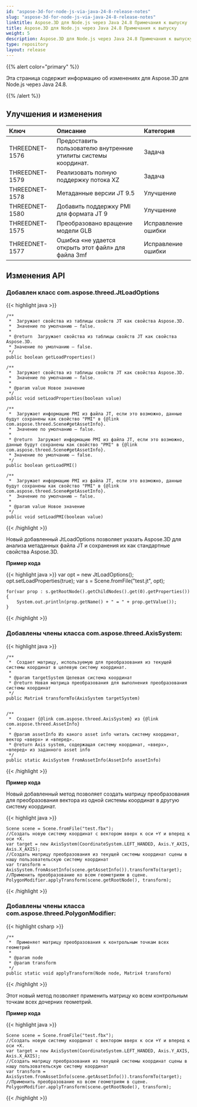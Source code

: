 ```yaml
---
id: "aspose-3d-for-node-js-via-java-24-8-release-notes"
slug: "aspose-3d-for-node-js-via-java-24-8-release-notes"
linktitle: Aspose.3D для Node.js через Java 24.8 Примечания к выпуску
title: Aspose.3D для Node.js через Java 24.8 Примечания к выпуску
weight: 5
description: Aspose.3D для Node.js через Java 24.8 Примечания к выпуску — последние обновления и исправления.
type: repository
layout: release
---
```


{{% alert color="primary" %}}

Эта страница содержит информацию об изменениях для Aspose.3D для Node.js через Java 24.8.

{{% /alert %}}
## **Улучшения и изменения**

|**Ключ**|**Описание**|**Категория**|
| :- | :- | :- |
| THREEDNET-1576 | Предоставить пользователю внутренние утилиты системы координат. | Задача |
| THREEDNET-1579 | Реализовать полную поддержку потока XZ | Задача |
| THREEDNET-1578 | Метаданные версии JT 9.5 | Улучшение |
| THREEDNET-1580 | Добавить поддержку PMI для формата JT 9 | Улучшение |
| THREEDNET-1575 | Преобразовано вращение модели GLB | Исправление ошибки |
| THREEDNET-1577 | Ошибка «не удается открыть этот файл» для файла 3mf | Исправление ошибки |

## Изменения API ##

### Добавлен класс **com.aspose.threed.JtLoadOptions**


{{< highlight java >}}

    /**
     *  Загружает свойства из таблицы свойств JT как свойства Aspose.3D.
     *  Значение по умолчанию — false.
     *
     * @return  Загружает свойства из таблицы свойств JT как свойства Aspose.3D. 
     * Значение по умолчанию — false.
     */
    public boolean getLoadProperties()
    
    /**
     *  Загружает свойства из таблицы свойств JT как свойства Aspose.3D.
     *  Значение по умолчанию — false.
     *
     * @param value Новое значение
     */
    public void setLoadProperties(boolean value)
    
    /**
     *  Загружает информацию PMI из файла JT, если это возможно, данные будут сохранены как свойство "PMI" в {@link com.aspose.threed.Scene#getAssetInfo}.
     *  Значение по умолчанию — false.
     *
     * @return  Загружает информацию PMI из файла JT, если это возможно, данные будут сохранены как свойство "PMI" в {@link com.aspose.threed.Scene#getAssetInfo}.
     * Значение по умолчанию — false.
     */
    public boolean getLoadPMI()
    
    /**
     *  Загружает информацию PMI из файла JT, если это возможно, данные будут сохранены как свойство "PMI" в {@link com.aspose.threed.Scene#getAssetInfo}.
     *  Значение по умолчанию — false.
     *
     * @param value Новое значение
     */
    public void setLoadPMI(boolean value)
        
{{< /highlight >}}

Новый добавленный JtLoadOptions позволяет указать Aspose.3D для анализа метаданных файла JT и сохранения их как стандартные свойства Aspose.3D.

**Пример кода**

{{< highlight java >}}
    var opt = new JtLoadOptions();
    opt.setLoadProperties(true);
    var s = Scene.fromFile("test.jt", opt);
    
    for(var prop : s.getRootNode().getChildNodes().get(0).getProperties())
    {
        System.out.println(prop.getName() + " = " + prop.getValue());
    }
{{< /highlight >}}


### Добавлены члены класса **com.aspose.threed.AxisSystem**:

{{< highlight java >}}

    /**
     *  Создает матрицу, используемую для преобразования из текущей системы координат в целевую систему координат.
     *
     * @param targetSystem Целевая система координат
     * @return Новая матрица преобразования для выполнения преобразования системы координат
     */
    public Matrix4 transformTo(AxisSystem targetSystem)


    /**
     *  Создает {@link com.aspose.threed.AxisSystem} из {@link com.aspose.threed.AssetInfo}
     *
     * @param assetInfo Из какого asset info читать систему координат, вектор «вверх» и «вперед».
     * @return Axis system, содержащая систему координат, «вверх», «вперед» из заданного asset info
     */
    public static AxisSystem fromAssetInfo(AssetInfo assetInfo)
{{< /highlight >}}

**Пример кода**

Новый добавленный метод позволяет создать матрицу преобразования для преобразования вектора из одной системы координат в другую систему координат.

{{< highlight java >}}

    Scene scene = Scene.fromFile("test.fbx");
    //Создать новую систему координат с вектором вверх к оси +Y и вперед к оси +X.
    var target = new AxisSystem(CoordinateSystem.LEFT_HANDED, Axis.Y_AXIS, Axis.X_AXIS);
    //Создать матрицу преобразования из текущей системы координат сцены в нашу пользовательскую систему координат
    var transform = AxisSystem.fromAssetInfo(scene.getAssetInfo()).transformTo(target);
    //Применить преобразование ко всем геометриям в сцене.
    PolygonModifier.applyTransform(scene.getRootNode(), transform);
{{< /highlight >}}



### Добавлены члены класса **com.aspose.threed.PolygonModifier**:

{{< highlight csharp >}}

    /**
     *  Применяет матрицу преобразования к контрольным точкам всех геометрий
     *
     * @param node 
     * @param transform 
     */
    public static void applyTransform(Node node, Matrix4 transform)
{{< /highlight >}}

Этот новый метод позволяет применить матрицу ко всем контрольным точкам всех дочерних геометрий.

**Пример кода**

{{< highlight java >}}

    Scene scene = Scene.fromFile("test.fbx");
    //Создать новую систему координат с вектором вверх к оси +Y и вперед к оси +X.
    var target = new AxisSystem(CoordinateSystem.LEFT_HANDED, Axis.Y_AXIS, Axis.X_AXIS);
    //Создать матрицу преобразования из текущей системы координат сцены в нашу пользовательскую систему координат
    var transform = AxisSystem.fromAssetInfo(scene.getAssetInfo()).transformTo(target);
    //Применить преобразование ко всем геометриям в сцене.
    PolygonModifier.applyTransform(scene.getRootNode(), transform);
{{< /highlight >}}